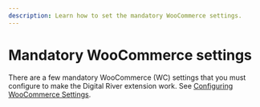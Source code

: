 ```yaml
---
description: Learn how to set the mandatory WooCommerce settings.
---
```


# Mandatory WooCommerce settings

There are a few mandatory WooCommerce (WC) settings that you must configure to make the Digital River extension work. See [Configuring WooCommerce Settings](https://docs.woocommerce.com/document/configuring-woocommerce-settings/?).
